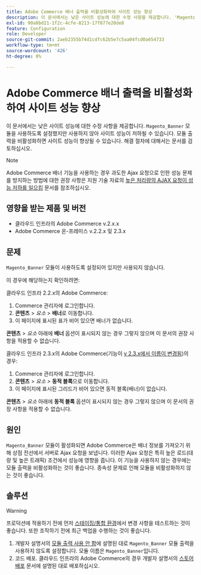 ```yaml
---
title: Adobe Commerce 배너 출력을 비활성화하여 사이트 성능 향상
description: 이 문서에서는 낮은 사이트 성능에 대한 수정 사항을 제공합니다. 'Magento_배너' 모듈은 활성화되지만 사용되지 않으므로 사이트 성능이 저하될 수 있습니다. 모듈 출력을 비활성화하면 사이트 성능이 향상될 수 있습니다. 해결 절차에 대해서는 문서를 검토하십시오.
exl-id: 90a8bd21-1f2c-4cfe-8213-17f877e20de8
feature: Configuration
role: Developer
source-git-commit: 2aeb2355b74d1cdfc62b5e7c5aa04fcd0a654733
workflow-type: tm+mt
source-wordcount: '426'
ht-degree: 0%

---
```


# Adobe Commerce 배너 출력을 비활성화하여 사이트 성능 향상

이 문서에서는 낮은 사이트 성능에 대한 수정 사항을 제공합니다. `Magento_Banner` 모듈을 사용하도록 설정했지만 사용하지 않아 사이트 성능이 저하될 수 있습니다. 모듈 출력을 비활성화하면 사이트 성능이 향상될 수 있습니다. 해결 절차에 대해서는 문서를 검토하십시오.

>[!NOTE]
>
>Adobe Commerce 배너 기능을 사용하는 경우 과도한 Ajax 요청으로 인한 성능 문제를 방지하는 방법에 대한 권장 사항은 지원 기술 자료의 [높은 처리량의 AJAX 요청이 성능 저하를 일으킴](/help/troubleshooting/miscellaneous/high-throughput-ajax-requests-cause-poor-performance.md) 문서를 참조하십시오.

## 영향을 받는 제품 및 버전

* 클라우드 인프라의 Adobe Commerce v.2.x.x
* Adobe Commerce 온-프레미스 v.2.2.x 및 2.3.x

## 문제

`Magento_Banner` 모듈이 사용하도록 설정되어 있지만 사용되지 않습니다.

이 경우에 해당하는지 확인하려면:

클라우드 인프라 2.2.x의 Adobe Commerce:

1. Commerce 관리자에 로그인합니다.
1. **콘텐츠** > *요소* > **배너**&#x200B;로 이동합니다.
1. 이 페이지에 표시된 표가 비어 있으면 배너가 없습니다.

**콘텐츠** > *요소* 아래에 **배너** 옵션이 표시되지 않는 경우 그렇지 않으며 이 문서의 권장 사항을 적용할 수 없습니다.

클라우드 인프라 2.3.x의 Adobe Commerce(기능이 [v 2.3.x에서 이름이 변경됨](https://commerce-docs.github.io/devdocs-archive/2.3/guides/v2.3/release-notes/ReleaseNotes2.3.0Commerce.html#banner-now-dynamic-block))의 경우:

1. Commerce 관리자에 로그인합니다.
1. **콘텐츠** > *요소 >* **동적 블록**&#x200B;으로 이동합니다.
1. 이 페이지에 표시된 그리드가 비어 있으면 동적 블록(배너)이 없습니다.

**콘텐츠** > *요소* 아래에 **동적 블록** 옵션이 표시되지 않는 경우 그렇지 않으며 이 문서의 권장 사항을 적용할 수 없습니다.

## 원인

`Magento_Banner` 모듈이 활성화되면 Adobe Commerce은 배너 정보를 가져오기 위해 상점 전선에서 서버로 Ajax 요청을 보냅니다. 이러한 Ajax 요청은 특히 높은 로드(대량 및 높은 트래픽) 조건에서 성능에 영향을 줍니다. 이 기능을 사용하지 않는 경우에는 모듈 출력을 비활성화하는 것이 좋습니다. 종속성 문제로 인해 모듈을 비활성화하지 않는 것이 좋습니다.

## 솔루션

>[!WARNING]
>
>프로덕션에 적용하기 전에 먼저 [스테이징/통합 환경](/help/announcements/adobe-commerce-announcements/integration-environment-enhancement-request-pro-and-starter.md)에서 변경 사항을 테스트하는 것이 좋습니다. 또한 조작하기 전에 최근 백업을 수행하는 것이 좋습니다.

1. 개발자 설명서의 [모듈 출력 사용 안 함](https://experienceleague.adobe.com/en/docs/commerce-operations/configuration-guide/files/disable-module-output)에 설명된 대로 `Magento_Banner` 모듈 출력을 사용하지 않도록 설정합니다. 모듈 이름은 `Magento_Banner`입니다.
1. 코드 배포. 클라우드 인프라의 Adobe Commerce의 경우 개발자 설명서의 [스토어 배포](https://experienceleague.adobe.com/en/docs/commerce-cloud-service/user-guide/develop/deploy/staging-production) 문서에 설명된 대로 배포하십시오.
